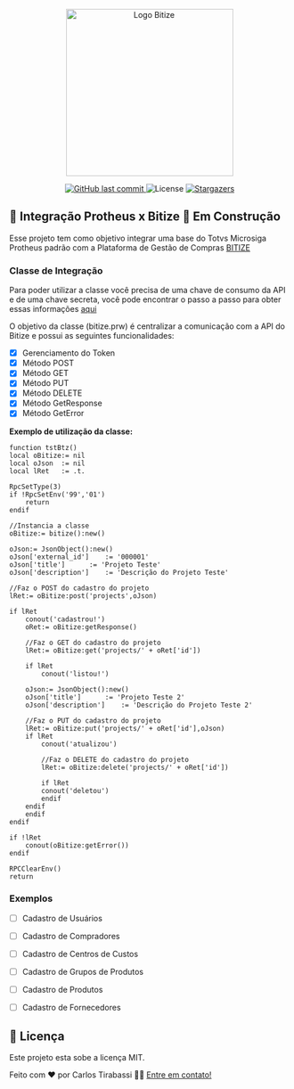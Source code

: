 <p align="center">
  <a href="https://www.bitize.com.br">
    <img src="https://www.bitize.com.br/img/bitize-logo-min.png" width="300" alt="Logo Bitize" />
  </a>
</p>

<p align="center">
<a href="https://github.com/bitize/bitize-protheus/commits/master">
    <img alt="GitHub last commit" src="https://img.shields.io/github/last-commit/bitize/bitize-protheus?color=blue">
  </a>

  <img alt="License" src="https://img.shields.io/badge/license-MIT-blue">
   <a href="https://github.com/bitize/bitize-protheus/stargazers">
    <img alt="Stargazers" src="https://img.shields.io/github/stars/bitize/bitize-protheus?style=social">
  </a>
</p>


## 🚧 Integração Protheus x Bitize 🚧  Em Construção

Esse projeto tem como objetivo integrar uma base do Totvs Microsiga Protheus padrão com a Plataforma de Gestão de Compras [BITIZE](https://www.bitize.com.br)

### Classe de Integração
Para poder utilizar a classe você precisa de uma chave de consumo da API e de uma chave secreta, você pode encontrar o passo a passo para obter essas informações [aqui](https://bitize.stoplight.io/docs/api/docs/autenticacao/Como-obter-o-token-de-acesso.md)

O objetivo da classe (bitize.prw) é centralizar a comunicação com a API do Bitize e possui as seguintes funcionalidades:

- [x] Gerenciamento do Token
- [x] Método POST
- [x] Método GET
- [x] Método PUT
- [x] Método DELETE
- [x] Método GetResponse
- [x] Método GetError

**Exemplo de utilização da classe:**

```clipper
function tstBtz()
local oBitize:= nil
local oJson  := nil
local lRet   := .t.

RpcSetType(3)
if !RpcSetEnv('99','01')
    return
endif

//Instancia a classe
oBitize:= bitize():new()

oJson:= JsonObject():new()
oJson['external_id']	:= '000001'
oJson['title']		:= 'Projeto Teste'
oJson['description']	:= 'Descrição do Projeto Teste'

//Faz o POST do cadastro do projeto
lRet:= oBitize:post('projects',oJson)

if lRet
    conout('cadastrou!')
    oRet:= oBitize:getResponse()

    //Faz o GET do cadastro do projeto
    lRet:= oBitize:get('projects/' + oRet['id'])

    if lRet
        conout('listou!')

	oJson:= JsonObject():new()
	oJson['title']		:= 'Projeto Teste 2'
	oJson['description']	:= 'Descrição do Projeto Teste 2'

	//Faz o PUT do cadastro do projeto
	lRet:= oBitize:put('projects/' + oRet['id'],oJson)
	if lRet
	    conout('atualizou')

	    //Faz o DELETE do cadastro do projeto
	    lRet:= oBitize:delete('projects/' + oRet['id'])

	    if lRet
		conout('deletou')
	    endif
	endif
    endif
endif

if !lRet
    conout(oBitize:getError())
endif

RPCClearEnv()
return

```

### Exemplos
- [ ] Cadastro de Usuários
- [ ] Cadastro de Compradores
- [ ] Cadastro de Centros de Custos
- [ ] Cadastro de Grupos de Produtos
- [ ] Cadastro de Produtos
- [ ] Cadastro de Fornecedores


## 📝 Licença

Este projeto esta sobe a licença MIT.

Feito com ❤️ por Carlos Tirabassi 👋🏽 [Entre em contato!](https://www.linkedin.com/in/carlostirabassi/)

